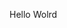 Hello Wolrd
























































































































































































































































































































































































































































































































































































































































































































































































































































































































































































































































































































